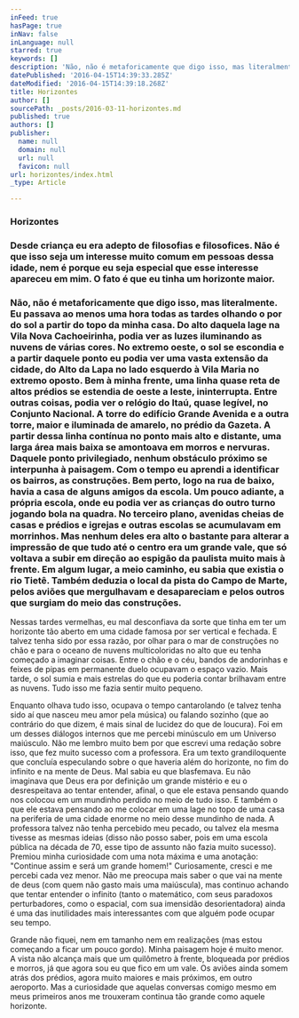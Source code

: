 ```yaml
---
inFeed: true
hasPage: true
inNav: false
inLanguage: null
starred: true
keywords: []
description: 'Não, não é metaforicamente que digo isso, mas literalmente. Eu passava ao menos uma hora todas as tardes olhando o por do sol a partir do topo da minha casa. Do alto daquela lage na Vila Nova Cachoeirinha, podia ver as luzes iluminando as nuvens de várias cores. No extremo oeste, o sol se escondia e a partir daquele ponto eu podia ver uma vasta extensão da cidade, do Alto da Lapa no lado esquerdo à Vila Maria no extremo oposto. Bem à minha frente, uma linha quase reta de altos prédios se estendia de oeste a leste, ininterrupta. Entre outras coisas, podia ver o relógio do Itaú, quase legível, no Conjunto Nacional. A torre do edifício Grande Avenida e a outra torre, maior e iluminada de amarelo, no prédio da Gazeta. A partir dessa linha contínua no ponto mais alto e distante, uma larga área mais baixa se amontoava em morros e nervuras. Daquele ponto privilegiado, nenhum obstáculo próximo se interpunha à paisagem. Com o tempo eu aprendi a identificar os bairros, as construções. Bem perto, logo na rua de baixo, havia a casa de alguns amigos da escola. Um pouco adiante, a própria escola, onde eu podia ver as crianças do outro turno jogando bola na quadra. No terceiro plano, avenidas cheias de casas e prédios e igrejas e outras escolas se acumulavam em morrinhos. Mas nenhum deles era alto o bastante para alterar a impressão de que tudo até o centro era um grande vale, que só voltava a subir em direção ao espigão da paulista muito mais à frente. Em algum lugar, a meio caminho, eu sabia que existia o rio Tietê. Também deduzia o local da pista do Campo de Marte, pelos aviões que mergulhavam e desapareciam e pelos outros que surgiam do meio das construções.'
datePublished: '2016-04-15T14:39:33.285Z'
dateModified: '2016-04-15T14:39:18.268Z'
title: Horizontes
author: []
sourcePath: _posts/2016-03-11-horizontes.md
published: true
authors: []
publisher:
  name: null
  domain: null
  url: null
  favicon: null
url: horizontes/index.html
_type: Article

---
```

### Horizontes

### Desde criança eu era adepto de filosofias e filosofices. Não é que isso seja um interesse muito comum em pessoas dessa idade, nem é porque eu seja especial que esse interesse apareceu em mim. O fato é que eu tinha um horizonte maior. 

### Não, não é metaforicamente que digo isso, mas literalmente. Eu passava ao menos uma hora todas as tardes olhando o por do sol a partir do topo da minha casa. Do alto daquela lage na Vila Nova Cachoeirinha, podia ver as luzes iluminando as nuvens de várias cores. No extremo oeste, o sol se escondia e a partir daquele ponto eu podia ver uma vasta extensão da cidade, do Alto da Lapa no lado esquerdo à Vila Maria no extremo oposto. Bem à minha frente, uma linha quase reta de altos prédios se estendia de oeste a leste, ininterrupta. Entre outras coisas, podia ver o relógio do Itaú, quase legível, no Conjunto Nacional. A torre do edifício Grande Avenida e a outra torre, maior e iluminada de amarelo, no prédio da Gazeta. A partir dessa linha contínua no ponto mais alto e distante, uma larga área mais baixa se amontoava em morros e nervuras. Daquele ponto privilegiado, nenhum obstáculo próximo se interpunha à paisagem. Com o tempo eu aprendi a identificar os bairros, as construções. Bem perto, logo na rua de baixo, havia a casa de alguns amigos da escola. Um pouco adiante, a própria escola, onde eu podia ver as crianças do outro turno jogando bola na quadra. No terceiro plano, avenidas cheias de casas e prédios e igrejas e outras escolas se acumulavam em morrinhos. Mas nenhum deles era alto o bastante para alterar a impressão de que tudo até o centro era um grande vale, que só voltava a subir em direção ao espigão da paulista muito mais à frente. Em algum lugar, a meio caminho, eu sabia que existia o rio Tietê. Também deduzia o local da pista do Campo de Marte, pelos aviões que mergulhavam e desapareciam e pelos outros que surgiam do meio das construções.

Nessas tardes vermelhas, eu mal desconfiava da sorte que tinha em ter um horizonte tão aberto em uma cidade famosa por ser vertical e fechada. E talvez tenha sido por essa razão, por olhar para o mar de construções no chão e para o oceano de nuvens multicoloridas no alto que eu tenha começado a imaginar coisas. Entre o chão e o céu, bandos de andorinhas e feixes de pipas em permanente duelo ocupavam o espaço vazio. Mais tarde, o sol sumia e mais estrelas do que eu poderia contar brilhavam entre as nuvens. Tudo isso me fazia sentir muito pequeno. 

Enquanto olhava tudo isso, ocupava o tempo cantarolando (e talvez tenha sido aí que nasceu meu amor pela música) ou falando sozinho (que ao contrário do que dizem, é mais sinal de lucidez do que de loucura). Foi em um desses diálogos internos que me percebi minúsculo em um Universo maiúsculo. Não me lembro muito bem por que escrevi uma redação sobre isso, que fez muito sucesso com a professora. Era um texto grandiloquente que concluía especulando sobre o que haveria além do horizonte, no fim do infinito e na mente de Deus. Mal sabia eu que blasfemava. Eu não imaginava que Deus era por definição um grande mistério e eu o desrespeitava ao tentar entender, afinal, o que ele estava pensando quando nos colocou em um mundinho perdido no meio de tudo isso. E também o que ele estava pensando ao me colocar em uma lage no topo de uma casa na periferia de uma cidade enorme no meio desse mundinho de nada. A professora talvez não tenha percebido meu pecado, ou talvez ela mesma tivesse as mesmas ideias (disso não posso saber, pois em uma escola pública na década de 70, esse tipo de assunto não fazia muito sucesso). Premiou minha curiosidade com uma nota máxima e uma anotação: "Continue assim e será um grande homem!" Curiosamente, cresci e me percebi cada vez menor. Não me preocupa mais saber o que vai na mente de deus (com quem não gasto mais uma maiúscula), mas continuo achando que tentar entender o infinito (tanto o matemático, com seus paradoxos perturbadores, como o espacial, com sua imensidão desorientadora) ainda é uma das inutilidades mais interessantes com que alguém pode ocupar seu tempo. 

Grande não fiquei, nem em tamanho nem em realizações (mas estou começando a ficar um pouco gordo). Minha paisagem hoje é muito menor. A vista não alcança mais que um quilômetro à frente, bloqueada por prédios e morros, já que agora sou eu que fico em um vale. Os aviões ainda somem atrás dos prédios, agora muito maiores e mais próximos, em outro aeroporto. Mas a curiosidade que aquelas conversas comigo mesmo em meus primeiros anos me trouxeram continua tão grande como aquele horizonte.